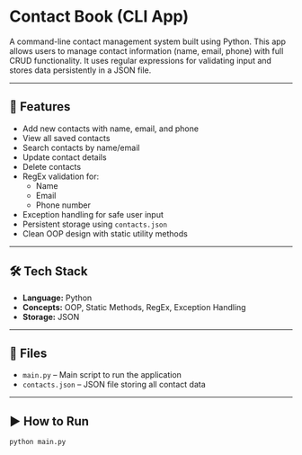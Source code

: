 # Contact Book (CLI App)

A command-line contact management system built using Python. This app allows users to manage contact information (name, email, phone) with full CRUD functionality. It uses regular expressions for validating input and stores data persistently in a JSON file.

---

## 🚀 Features

- Add new contacts with name, email, and phone
- View all saved contacts
- Search contacts by name/email
- Update contact details
- Delete contacts
- RegEx validation for:
  - Name
  - Email
  - Phone number
- Exception handling for safe user input
- Persistent storage using `contacts.json`
- Clean OOP design with static utility methods

---

## 🛠️ Tech Stack

- **Language:** Python  
- **Concepts:** OOP, Static Methods, RegEx, Exception Handling  
- **Storage:** JSON

---

## 📂 Files

- `main.py` – Main script to run the application
- `contacts.json` – JSON file storing all contact data

---

## ▶️ How to Run

```bash
python main.py
